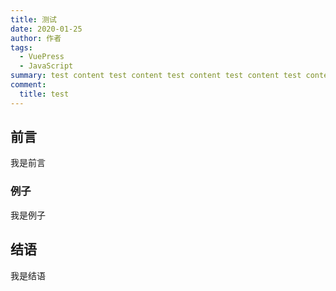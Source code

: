 ```yaml
---
title: 测试
date: 2020-01-25
author: 作者
tags:
  - VuePress
  - JavaScript
summary: test content test content test content test content test content test content。
comment:
  title: test
---
```


## 前言

我是前言

### 例子

我是例子

## 结语

我是结语
